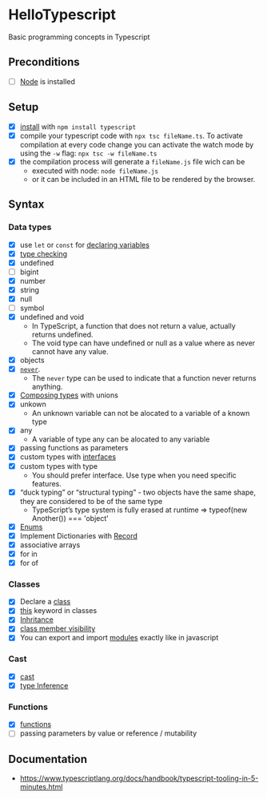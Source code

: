 # HelloTypescript
Basic programming concepts in Typescript

## Preconditions
- [ ] [Node](https://nodejs.org/en/download/) is installed

## Setup
- [x] [install](https://www.typescriptlang.org/docs/handbook/typescript-tooling-in-5-minutes.html) with `npm install typescript`
- [x] compile your typescript code with `npx tsc fileName.ts`. To activate compilation at every code change you can activate the watch mode by using the `-w` flag: `npx tsc -w fileName.ts`
- [x] the compilation process will generate a `fileName.js` file wich can be
   * executed with node: `node fileName.js` 
   * or it can be included in an HTML file to be rendered by the browser.

## Syntax
### Data types
- [x] use `let` or `const` for [declaring variables](https://www.typescriptlang.org/docs/handbook/variable-declarations.html)
- [x] [type checking](https://www.typescriptlang.org/docs/handbook/2/basic-types.html#static-type-checking)
- [x] undefined
- [ ] bigint
- [x] number
- [x] string
- [x] null
- [ ] symbol
- [x] undefined and void
    * In TypeScript, a function that does not return a value, actually returns undefined. 
    * The void type can have undefined or null as a value where as never cannot have any value. 
- [x] objects    
- [x] [`never`](https://www.typescripttutorial.net/typescript-tutorial/typescript-never-type/).    
    * The `never` type can be used to indicate that a function never returns anything.
- [x] [Composing types](https://www.typescriptlang.org/docs/handbook/typescript-in-5-minutes.html#composing-types) with unions
- [x] unkown    
    * An unknown variable can not be alocated to a variable of a known type
- [x] any
    * A variable of type any can be alocated to any variable
- [x] passing functions as parameters
- [x] custom types with [interfaces](https://www.typescriptlang.org/docs/handbook/interfaces.html)
- [x] custom types with type
    * You should prefer interface. Use type when you need specific features.
- [x] “duck typing” or “structural typing” - two objects have the same shape, they are considered to be of the same type
    * TypeScript’s type system is fully erased at runtime => typeof(new Another()) === 'object'
- [x] [Enums](https://www.typescriptlang.org/docs/handbook/enums.html)
- [x] Implement Dictionaries with [Record](https://www.typescriptlang.org/docs/handbook/utility-types.html#recordkeys-type)
- [x] associative arrays
- [x] for in
- [x] for of

### Classes
- [x] Declare a [class](https://www.typescriptlang.org/docs/handbook/2/classes.html)
- [x] [this](https://www.typescriptlang.org/docs/handbook/2/classes.html#this-types) keyword in classes
- [x] [Inhritance](https://www.typescriptlang.org/docs/handbook/2/classes.html)
- [x] [class member visibility](https://www.typescriptlang.org/docs/handbook/2/classes.html)
- [x] You can export and import [modules](https://www.typescriptlang.org/docs/handbook/modules.html) exactly like in javascript

### Cast
- [x] [cast](https://www.typescripttutorial.net/typescript-tutorial/type-casting/)
- [x] [type Inference](https://www.typescriptlang.org/docs/handbook/type-inference.html)

### Functions
- [x] [functions](https://www.typescriptlang.org/docs/handbook/functions.html)
- [ ] passing parameters by value or reference / mutability

## Documentation
* https://www.typescriptlang.org/docs/handbook/typescript-tooling-in-5-minutes.html
